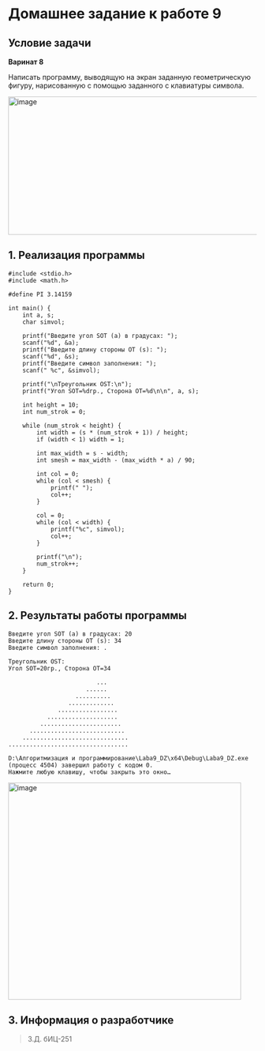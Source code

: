 # Домашнее задание к работе 9
## Условие задачи
<b>Варинат 8</b>

Написать программу, выводящую на экран заданную
геометрическую фигуру, нарисованную с помощью заданного с клавиатуры
символа.

<img width="799" height="280" alt="image" src="https://github.com/user-attachments/assets/f3dcd04d-afbf-47c8-a040-29b48ce67e6e" />

## 1. Реализация программы
```
#include <stdio.h>
#include <math.h>

#define PI 3.14159

int main() {
    int a, s;
    char simvol;

    printf("Введите угол SOT (a) в градусах: ");
    scanf("%d", &a);
    printf("Введите длину стороны OT (s): ");
    scanf("%d", &s);
    printf("Введите символ заполнения: ");
    scanf(" %c", &simvol);

    printf("\nТреугольник OST:\n");
    printf("Угол SOT=%dгр., Сторона OT=%d\n\n", a, s);

    int height = 10;
    int num_strok = 0;

    while (num_strok < height) {
        int width = (s * (num_strok + 1)) / height;
        if (width < 1) width = 1;

        int max_width = s - width;
        int smesh = max_width - (max_width * a) / 90;

        int col = 0;
        while (col < smesh) {
            printf(" ");
            col++;
        }

        col = 0;
        while (col < width) {
            printf("%c", simvol);
            col++;
        }

        printf("\n");
        num_strok++;
    }

    return 0;
}
```
## 2. Результаты работы программы
```
Введите угол SOT (a) в градусах: 20
Введите длину стороны OT (s): 34
Введите символ заполнения: .

Треугольник OST:
Угол SOT=20гр., Сторона OT=34

                         ...
                      ......
                   ..........
                 .............
              .................
           ....................
         .......................
      ...........................
    ..............................
..................................

D:\Алгоритмизация и программирование\Laba9_DZ\x64\Debug\Laba9_DZ.exe (процесс 4504) завершил работу с кодом 0.
Нажмите любую клавишу, чтобы закрыть это окно…

```
<img width="472" height="440" alt="image" src="https://github.com/user-attachments/assets/7b025e66-4251-4bcd-8adb-8d813d2a58ec" />


## 3. Информация о разработчике
> З.Д. бИЦ-251
